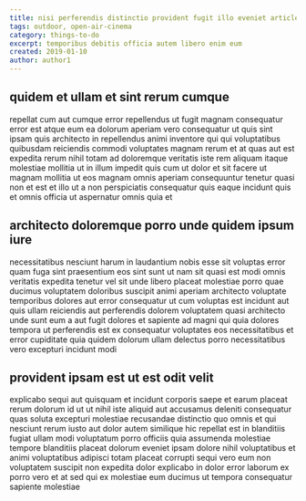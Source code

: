 ```yaml
---
title: nisi perferendis distinctio provident fugit illo eveniet article 9398
tags: outdoor, open-air-cinema
category: things-to-do
excerpt: temporibus debitis officia autem libero enim eum
created: 2019-01-10
author: author1
---
```


## quidem et ullam et sint rerum cumque

repellat cum aut cumque error repellendus ut fugit magnam consequatur error est atque eum ea dolorum aperiam vero consequatur ut quis sint ipsam quis architecto in repellendus animi inventore qui qui voluptatibus quibusdam reiciendis commodi voluptates magnam rerum et at quas aut est expedita rerum nihil totam ad doloremque veritatis iste rem aliquam itaque molestiae mollitia ut in illum impedit quis cum ut dolor et sit facere ut magnam mollitia ut eos magnam omnis aperiam consequuntur tenetur quasi non et est et illo ut a non perspiciatis consequatur quis eaque incidunt quis et omnis officia ut aspernatur omnis quia et

## architecto doloremque porro unde quidem ipsum iure

necessitatibus nesciunt harum in laudantium nobis esse sit voluptas error quam fuga sint praesentium eos sint sunt ut nam sit quasi est modi omnis veritatis expedita tenetur vel sit unde libero placeat molestiae porro quae ducimus voluptatem doloribus suscipit animi aperiam architecto voluptate temporibus dolores aut error consequatur ut cum voluptas est incidunt aut quis ullam reiciendis aut perferendis dolorem voluptatem quasi architecto unde sunt eum a aut fugit dolores et sapiente ad magni qui quia dolores tempora ut perferendis est ex consequatur voluptates eos necessitatibus et error cupiditate quia quidem dolorum ullam delectus porro necessitatibus vero excepturi incidunt modi

## provident ipsam est ut est odit velit

explicabo sequi aut quisquam et incidunt corporis saepe et earum placeat rerum dolorum id ut ut nihil iste aliquid aut accusamus deleniti consequatur quas soluta excepturi molestiae recusandae distinctio quo omnis et qui nesciunt rerum iusto aut dolor autem similique hic repellat est in blanditiis fugiat ullam modi voluptatum porro officiis quia assumenda molestiae tempore blanditiis placeat dolorum eveniet ipsam dolore nihil voluptatibus et animi voluptatibus adipisci totam placeat corrupti sequi vero eum non voluptatem suscipit non expedita dolor explicabo in dolor error laborum ex porro vero et at sed qui ex molestiae eum ducimus ut tempora consequatur sapiente molestiae
